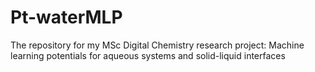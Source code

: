 # Pt-waterMLP
The repository for my MSc Digital Chemistry research project: Machine learning potentials for aqueous systems and solid-liquid interfaces 
